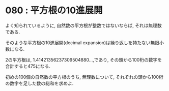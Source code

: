 # 080 : 平方根の10進展開

よく知られているように, 自然数の平方根が整数ではないならば, それは無理数である.

そのような平方根の10進展開\(decimal expansion\)は繰り返しを持たない無限小数になる.

2の平方根は, 1.41421356237309504880...,であり, その頭から100桁の数字を合計すると475になる.

初めの100個の自然数の平方根のうち, 無理数について, それぞれの頭から100桁の数字を足した数の総和を求めよ.

